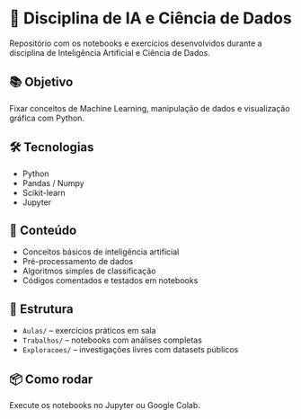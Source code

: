 # 🤖 Disciplina de IA e Ciência de Dados

Repositório com os notebooks e exercícios desenvolvidos durante a disciplina de Inteligência Artificial e Ciência de Dados.

## 📚 Objetivo

Fixar conceitos de Machine Learning, manipulação de dados e visualização gráfica com Python.

## 🛠️ Tecnologias

- Python
- Pandas / Numpy
- Scikit-learn
- Jupyter

## 📄 Conteúdo

- Conceitos básicos de inteligência artificial
- Pré-processamento de dados
- Algoritmos simples de classificação
- Códigos comentados e testados em notebooks

## 📂 Estrutura

- `Aulas/` – exercícios práticos em sala
- `Trabalhos/` – notebooks com análises completas
- `Exploracoes/` – investigações livres com datasets públicos

## 📦 Como rodar

Execute os notebooks no Jupyter ou Google Colab.
